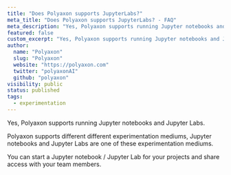 ```yaml
---
title: "Does Polyaxon supports JupyterLabs?"
meta_title: "Does Polyaxon supports JupyterLabs? - FAQ"
meta_description: "Yes, Polyaxon supports running Jupyter notebooks and Jupyter Labs."
featured: false
custom_excerpt: "Yes, Polyaxon supports running Jupyter notebooks and Jupyter Labs."
author:
  name: "Polyaxon"
  slug: "Polyaxon"
  website: "https://polyaxon.com"
  twitter: "polyaxonAI"
  github: "polyaxon"
visibility: public
status: published
tags:
  - experimentation
---
```


Yes, Polyaxon supports running Jupyter notebooks and Jupyter Labs.

Polyaxon supports different different experimentation mediums, Jupyter notebooks and Jupyter Labs are one of these experimentation mediums.

You can start a Jupyter notebook / Jupyter Lab for your projects and share access with your team members.
